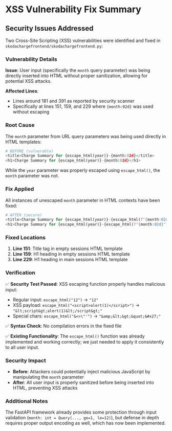 # XSS Vulnerability Fix Summary

## Security Issues Addressed

Two Cross-Site Scripting (XSS) vulnerabilities were identified and fixed in `skodachargefrontend/skodachargefrontend.py`:

### Vulnerability Details

**Issue**: User input (specifically the `month` query parameter) was being directly inserted into HTML without proper sanitization, allowing for potential XSS attacks.

**Affected Lines**:
- Lines around 181 and 391 as reported by security scanner
- Specifically at lines 151, 159, and 229 where `{month:02d}` was used without escaping

### Root Cause

The `month` parameter from URL query parameters was being used directly in HTML templates:
```python
# BEFORE (vulnerable)
<title>Charge Summary for {escape_html(year)}-{month:02d}</title>
<h1>Charge Summary for {escape_html(year)}-{month:02d}</h1>
```

While the `year` parameter was properly escaped using `escape_html()`, the `month` parameter was not.

### Fix Applied

All instances of unescaped `month` parameter in HTML contexts have been fixed:

```python
# AFTER (secure)
<title>Charge Summary for {escape_html(year)}-{escape_html(f"{month:02d}")}</title>
<h1>Charge Summary for {escape_html(year)}-{escape_html(f"{month:02d}")}</h1>
```

### Fixed Locations

1. **Line 151**: Title tag in empty sessions HTML template
2. **Line 159**: H1 heading in empty sessions HTML template
3. **Line 229**: H1 heading in main sessions HTML template

### Verification

✅ **Security Test Passed**: XSS escaping function properly handles malicious input:
- Regular input: `escape_html("12")` → `"12"`
- XSS payload: `escape_html("<script>alert(1)</script>")` → `"&lt;script&gt;alert(1)&lt;/script&gt;"`
- Special chars: `escape_html("&<>\"'")` → `"&amp;&lt;&gt;&quot;&#x27;"`

✅ **Syntax Check**: No compilation errors in the fixed file

✅ **Existing Functionality**: The `escape_html()` function was already implemented and working correctly; we just needed to apply it consistently to all user input.

### Security Impact

- **Before**: Attackers could potentially inject malicious JavaScript by manipulating the `month` parameter
- **After**: All user input is properly sanitized before being inserted into HTML, preventing XSS attacks

### Additional Notes

The FastAPI framework already provides some protection through input validation (`month: int = Query(..., ge=1, le=12)`), but defense in depth requires proper output encoding as well, which has now been implemented.
